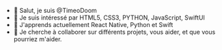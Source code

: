 - 👋 Salut, je suis @TimeoDoom
- 👀 Je suis intéressé par HTML5, CSS3, PYTHON, JavaScript, SwiftUI
- 🌱 J'apprends actuellement React Native, Python et Swift
- 💞️ Je cherche à collaborer sur différents projets, vous aider, et que vous pourriez m'aider.
